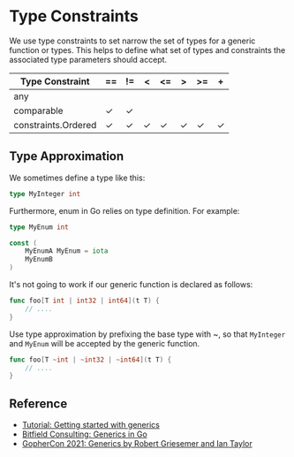 # Type Constraints

We use type constraints to set narrow the set of types for a generic function or types. This helps to define what set of types and constraints the associated type parameters should accept.

| Type Constraint     | ==  | !=  | <   | <=  | \>  | \>= | +   |
|---------------------|-----|-----|-----|-----|-----|-----|-----|
| any                 |     |     |     |     |     |     |     |
| comparable          | ✓   | ✓   |     |     |     |     |     |
| constraints.Ordered | ✓   | ✓   | ✓   | ✓   | ✓   | ✓   | ✓   |

## Type Approximation

We sometimes define a type like this:

```go
type MyInteger int
```

Furthermore, enum in Go relies on type definition. For example:

```go
type MyEnum int

const (
	MyEnumA MyEnum = iota
	MyEnumB
)
```

It's not going to work if our generic function is declared as follows:

```go
func foo[T int | int32 | int64](t T) {
	// ....
}
```

Use type approximation by prefixing the base type with ~, so that `MyInteger` and `MyEnum` will be accepted by the generic function.

```go
func foo[T ~int | ~int32 | ~int64](t T) {
	// ....
}
```

## Reference

* [Tutorial: Getting started with generics](https://go.dev/doc/tutorial/generics)
* [Bitfield Consulting: Generics in Go](https://bitfieldconsulting.com/golang/generics)
* [GopherCon 2021: Generics by Robert Griesemer and Ian Taylor](https://www.youtube.com/watch?v=Pa_e9EeCdy8&t=567s)
